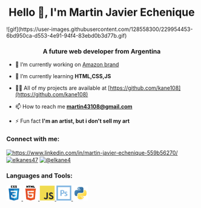 <h1 align="center">Hello 👋, I'm Martin Javier Echenique</h1>
![gif](https://user-images.githubusercontent.com/128558300/229954453-6bd950ca-d553-4e91-94f4-83ebd0b3d77b.gif)
<h3 align="center">A future web developer from Argentina</h3>

- 🔭 I’m currently working on [Amazon brand](https://github.com/kane108/Amazon-Brand.git)

- 🌱 I’m currently learning **HTML,CSS,JS**

- 👨‍💻 All of my projects are available at [https://github.com/kane108](https://github.com/kane108)

- 📫 How to reach me **martin43108@gmail.com**

- ⚡ Fun fact **I'm an artist, but i don't sell my art**

<h3 align="left">Connect with me:</h3>
<p align="left">
<a href="https://linkedin.com/in/https://www.linkedin.com/in/martin-javier-echenique-559b56270/" target="blank"><img align="center" src="https://raw.githubusercontent.com/rahuldkjain/github-profile-readme-generator/master/src/images/icons/Social/linked-in-alt.svg" alt="https://www.linkedin.com/in/martin-javier-echenique-559b56270/" height="30" width="40" /></a>
<a href="https://instagram.com/elkanes47" target="blank"><img align="center" src="https://raw.githubusercontent.com/rahuldkjain/github-profile-readme-generator/master/src/images/icons/Social/instagram.svg" alt="elkanes47" height="30" width="40" /></a>
<a href="https://www.youtube.com/c/@elkane4" target="blank"><img align="center" src="https://raw.githubusercontent.com/rahuldkjain/github-profile-readme-generator/master/src/images/icons/Social/youtube.svg" alt="@elkane4" height="30" width="40" /></a>
</p>

<h3 align="left">Languages and Tools:</h3>
<p align="left"> <a href="https://www.w3schools.com/css/" target="_blank" rel="noreferrer"> <img src="https://raw.githubusercontent.com/devicons/devicon/master/icons/css3/css3-original-wordmark.svg" alt="css3" width="40" height="40"/> </a> <a href="https://www.w3.org/html/" target="_blank" rel="noreferrer"> <img src="https://raw.githubusercontent.com/devicons/devicon/master/icons/html5/html5-original-wordmark.svg" alt="html5" width="40" height="40"/> </a> <a href="https://developer.mozilla.org/en-US/docs/Web/JavaScript" target="_blank" rel="noreferrer"> <img src="https://raw.githubusercontent.com/devicons/devicon/master/icons/javascript/javascript-original.svg" alt="javascript" width="40" height="40"/> </a> <a href="https://www.photoshop.com/en" target="_blank" rel="noreferrer"> <img src="https://raw.githubusercontent.com/devicons/devicon/master/icons/photoshop/photoshop-line.svg" alt="photoshop" width="40" height="40"/> </a> <a href="https://www.python.org" target="_blank" rel="noreferrer"> <img src="https://raw.githubusercontent.com/devicons/devicon/master/icons/python/python-original.svg" alt="python" width="40" height="40"/> </a> </p>
